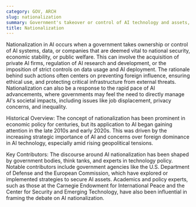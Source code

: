 ```yaml
---
category: GOV, ARCH
slug: nationalization
summary: Government's takeover or control of AI technology and assets, typically to secure national interests, enhance regulatory oversight, or maintain sovereignty over critical technological infrastructure.
title: Nationalization
---
```


Nationalization in AI occurs when a government takes ownership or control of AI systems, data, or companies that are deemed vital to national security, economic stability, or public welfare. This can involve the acquisition of private AI firms, regulation of AI research and development, or the imposition of strict controls on data usage and AI deployment. The rationale behind such actions often centers on preventing foreign influence, ensuring ethical use, and protecting critical infrastructure from external threats. Nationalization can also be a response to the rapid pace of AI advancements, where governments may feel the need to directly manage AI's societal impacts, including issues like job displacement, privacy concerns, and inequality.

Historical Overview: The concept of nationalization has been prominent in economic policy for centuries, but its application to AI began gaining attention in the late 2010s and early 2020s. This was driven by the increasing strategic importance of AI and concerns over foreign dominance in AI technology, especially amid rising geopolitical tensions.

Key Contributors: The discourse around AI nationalization has been shaped by government bodies, think tanks, and experts in technology policy. Notable contributors include government agencies like the U.S. Department of Defense and the European Commission, which have explored or implemented strategies to secure AI assets. Academics and policy experts, such as those at the Carnegie Endowment for International Peace and the Center for Security and Emerging Technology, have also been influential in framing the debate on AI nationalization.